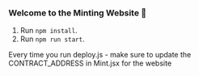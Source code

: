 
### **Welcome to the Minting Website 👋**

1. Run `npm install`.
2. Run `npm run start`.

Every time you run deploy.js - make sure to update the CONTRACT_ADDRESS in Mint.jsx for the website
